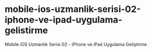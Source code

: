 # mobile-ios-uzmanlik-serisi-02-iphone-ve-ipad-uygulama-gelistirme
Mobile iOS Uzmanlık Serisi 02 - iPhone ve iPad Uygulama Geliştirme
